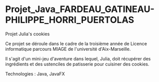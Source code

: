 # Projet_Java_FARDEAU_GATINEAU-PHILIPPE_HORRI_PUERTOLAS
Projet Julia's cookies

Ce projet se déroule dans le cadre de la troisième année de Licence informatique parcours MIAGE de l'université d'Aix-Marseille.

Il s'agit d'un mini-jeu d'aventure dans lequel, Julia, doit récupérer des ingrédients et des ustenciles de patisserie pour cuisiner des cookies.

Technologies : Java, JavaFX

